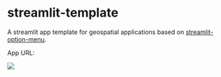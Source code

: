 # streamlit-template

A streamlit app template for geospatial applications based on [streamlit-option-menu](https://github.com/victoryhb/streamlit-option-menu).


App URL: 

![](https:)
